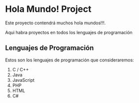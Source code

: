 # Hola Mundo! Project
Este proyecto contendrá muchos hola mundos!!!.

Aqui habra proyectos en todos los lenguajes de programación

## Lenguajes de Programación
Estos son los lenguajes de programación que consideraremos:
1. C / C++
2. Java
3. JavaScript
4. PHP
5. HTML
6. C#